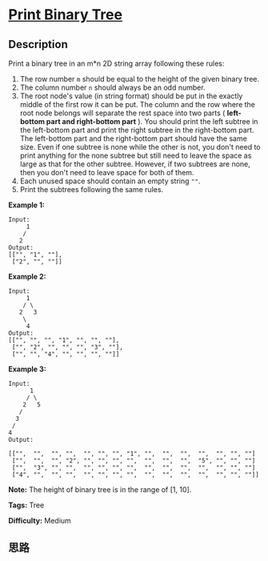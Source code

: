 # [Print Binary Tree][title]

## Description

Print a binary tree in an m*n 2D string array following these rules:

  1. The row number `m` should be equal to the height of the given binary tree.
  2. The column number `n` should always be an odd number.
  3. The root node's value (in string format) should be put in the exactly middle of the first row it can be put. The column and the row where the root node belongs will separate the rest space into two parts ( **left-bottom part and right-bottom part** ). You should print the left subtree in the left-bottom part and print the right subtree in the right-bottom part. The left-bottom part and the right-bottom part should have the same size. Even if one subtree is none while the other is not, you don't need to print anything for the none subtree but still need to leave the space as large as that for the other subtree. However, if two subtrees are none, then you don't need to leave space for both of them. 
  4. Each unused space should contain an empty string `""`.
  5. Print the subtrees following the same rules.

**Example 1:**  
            Input:         1        /       2    Output:    [["", "1", ""],     ["2", "", ""]]    

**Example 2:**  
            Input:         1        / \       2   3        \         4    Output:    [["", "", "", "1", "", "", ""],     ["", "2", "", "", "", "3", ""],     ["", "", "4", "", "", "", ""]]    

**Example 3:**  
            Input:          1         / \        2   5       /       3      /     4     Output:        [["",  "",  "", "",  "", "", "", "1", "",  "",  "",  "",  "", "", ""]     ["",  "",  "", "2", "", "", "", "",  "",  "",  "",  "5", "", "", ""]     ["",  "3", "", "",  "", "", "", "",  "",  "",  "",  "",  "", "", ""]     ["4", "",  "", "",  "", "", "", "",  "",  "",  "",  "",  "", "", ""]]    

**Note:** The height of binary tree is in the range of [1, 10].


**Tags:** Tree

**Difficulty:** Medium

## 思路

[title]: https://leetcode.com/problems/print-binary-tree
